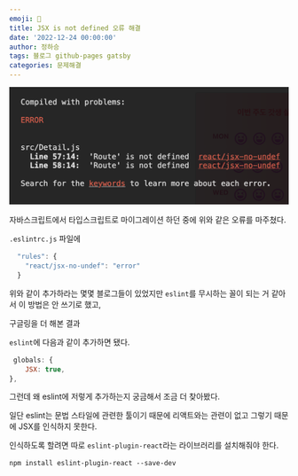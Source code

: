 ```yaml
---
emoji: 🔮
title: JSX is not defined 오류 해결
date: '2022-12-24 00:00:00'
author: 정하승
tags: 블로그 github-pages gatsby
categories: 문제해결
---
```


<img src='../../../assets/JSX.png' />

자바스크립트에서 타입스크립트로 마이그레이션 하던 중에 위와 같은 오류를 마주쳤다.

`.eslintrc.js` 파일에

```js
  "rules": {
    "react/jsx-no-undef": "error"
  }
```

위와 같이 추가하라는 몇몇 블로그들이 있었지만 `eslint`를 무시하는 꼴이 되는 거 같아서 이 방법은 안 쓰기로 했고,

구글링을 더 해본 결과

`eslint`에 다음과 같이 추가하면 됐다.

```js
 globals: {
    JSX: true,
},
```

그런데 왜 eslint에 저렇게 추가하는지 궁금해서 조금 더 찾아봤다.

일단 eslint는 문법 스타일에 관련한 툴이기 때문에 리액트와는 관련이 없고 그렇기 때문에 JSX를 인식하지 못한다.

인식하도록 할려면 따로 `eslint-plugin-react`라는 라이브러리를 설치해줘야 한다.

```
npm install eslint-plugin-react --save-dev
```
